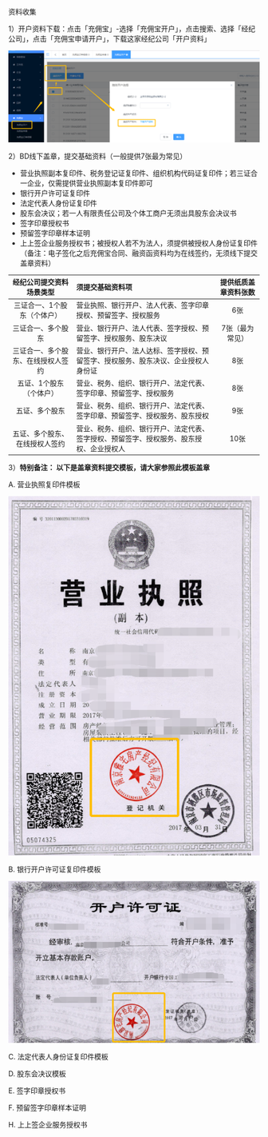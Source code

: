 资料收集



1）开户资料下载：点击「充佣宝」-选择「充佣宝开户」，点击搜索、选择「经纪公司」，点击「充佣宝申请开户」，下载这家经纪公司「开户资料」

![](/3/开户申请3)

2）BD线下盖章，提交基础资料（一般提供7张最为常见）

* 营业执照副本复印件、税务登记证复印件、组织机构代码证复印件；若三证合一企业，仅需提供营业执照副本复印件即可
* 银行开户许可证复印件
* 法定代表人身份证复印件
* 股东会决议；若一人有限责任公司及个体工商户无须出具股东会决议书
* 签字印章授权书
* 预留签字印章样本证明
* 上上签企业服务授权书；被授权人若不为法人，须提供被授权人身份证复印件（备注：电子签化之后充佣宝合同、融资函资料均为在线签约，无须线下提交盖章资料）

| 经纪公司提交资料场景类型 | 须提交基础资料项 | 提供纸质盖章资料张数 |
| :---: | :--- | :---: |
| 三证合一、1个股东（个体户） | 营业执照、银行开户、法人代表、签字印章授权、预留签字、授权服务 | 6张 |
| 三证合一、多个股东 | 营业、银行开户、法人代表、签字授权、预留签字、授权服务、股东决议 | 7张（最为常见） |
| 三证合一、多个股东、在线授权人签约 | 营业、银行开户、法人达标、签字授权、预留签字、授权服务、股东决议、企业授权人身份证 | 8张 |
| 五证、1个股东（个体户） | 营业、税务、组织、银行开户、法定代表、签字印章、预留签字、授权服务 | 8张 |
| 五证、多个股东 | 营业、税务、组织、银行开户、法定代表、签字印章、预留签字、授权服务、股东授权 | 9张 |
| 五证、多个股东、在线授权人签约 | 营业、税务、组织、银行开户、法定代表、签字授权、预留签字、授权服务、股东授权、企业授权人 | 10张 |



3）**特别备注： 以下是盖章资料提交模板，请大家参照此模板盖章**

A. 营业执照复印件模板

![](/assets/1import.png)

B. 银行开户许可证复印件模板

![](/1/资料1)

C. 法定代表人身份证复印件模板



D. 股东会决议模板



E. 签字印章授权书



F. 预留签字印章样本证明



H. 上上签企业服务授权书

